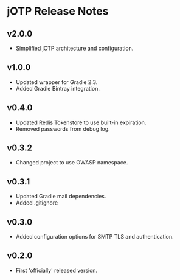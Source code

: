 # jOTP Release Notes

## v2.0.0

* Simplified jOTP architecture and configuration.

## v1.0.0

* Updated wrapper for Gradle 2.3.
* Added Gradle Bintray integration.

## v0.4.0

* Updated Redis Tokenstore to use built-in expiration.
* Removed passwords from debug log.

## v0.3.2

* Changed project to use OWASP namespace.

## v0.3.1

* Updated Gradle mail dependencies.
* Added .gitignore

## v0.3.0

* Added configuration options for SMTP TLS and authentication.

## v0.2.0

* First 'officially' released version.
